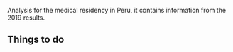 Analysis for the medical residency in Peru, it contains information from the 2019 results.

## Things to do



